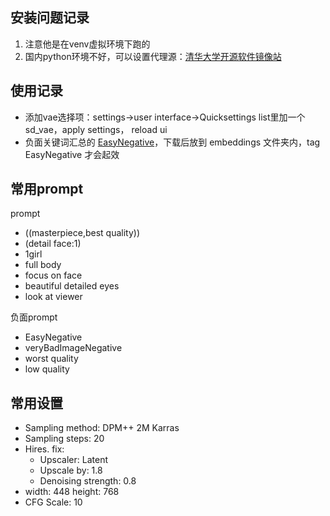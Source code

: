 ## 安装问题记录
1. 注意他是在venv虚拟环境下跑的
2. 国内python环境不好，可以设置代理源：[清华大学开源软件镜像站](https://mirrors.tuna.tsinghua.edu.cn/help/pypi/)

## 使用记录
* 添加vae选择项：settings->user interface->Quicksettings list里加一个sd_vae，apply settings， reload ui
* 负面关键词汇总的 [EasyNegative](https://civitai.com/models/7808/easynegative)，下载后放到 embeddings 文件夹内，tag EasyNegative 才会起效


## 常用prompt
prompt
* ((masterpiece,best quality))
* (detail face:1)
* 1girl
* full body
* focus on face
* beautiful detailed eyes
* look at viewer

负面prompt
* EasyNegative
* veryBadImageNegative
* worst quality
* low quality

## 常用设置
* Sampling method: DPM++ 2M Karras
* Sampling steps: 20
* Hires. fix:
  * Upscaler: Latent
  * Upscale by: 1.8
  * Denoising strength: 0.8
* width: 448 height: 768
* CFG Scale: 10